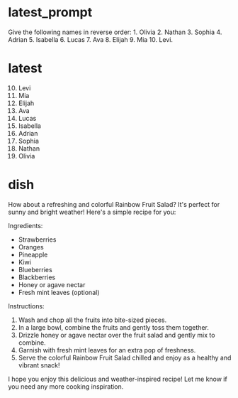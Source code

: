 # latest_prompt

Give the following names in reverse order: 1. Olivia
2. Nathan
3. Sophia
4. Adrian
5. Isabella
6. Lucas
7. Ava
8. Elijah
9. Mia
10. Levi.

# latest

10. Levi
9. Mia
8. Elijah
7. Ava
6. Lucas
5. Isabella
4. Adrian
3. Sophia
2. Nathan
1. Olivia

# dish

How about a refreshing and colorful Rainbow Fruit Salad? It's perfect for sunny and bright weather! Here's a simple recipe for you:

Ingredients:
- Strawberries
- Oranges
- Pineapple
- Kiwi
- Blueberries
- Blackberries
- Honey or agave nectar
- Fresh mint leaves (optional)

Instructions:
1. Wash and chop all the fruits into bite-sized pieces.
2. In a large bowl, combine the fruits and gently toss them together.
3. Drizzle honey or agave nectar over the fruit salad and gently mix to combine.
4. Garnish with fresh mint leaves for an extra pop of freshness.
5. Serve the colorful Rainbow Fruit Salad chilled and enjoy as a healthy and vibrant snack!

I hope you enjoy this delicious and weather-inspired recipe! Let me know if you need any more cooking inspiration.

